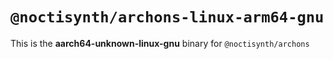 # `@noctisynth/archons-linux-arm64-gnu`

This is the **aarch64-unknown-linux-gnu** binary for `@noctisynth/archons`
